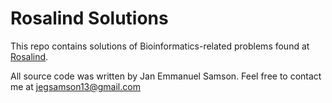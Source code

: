 # Rosalind Solutions

This repo contains solutions of Bioinformatics-related problems found at [Rosalind]('https://rosalind.info').

All source code was written by Jan Emmanuel Samson. Feel free to contact me at jegsamson13@gmail.com


